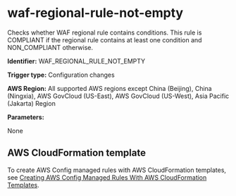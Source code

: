 # waf\-regional\-rule\-not\-empty<a name="waf-regional-rule-not-empty"></a>

Checks whether WAF regional rule contains conditions\. This rule is COMPLIANT if the regional rule contains at least one condition and NON\_COMPLIANT otherwise\. 

**Identifier:** WAF\_REGIONAL\_RULE\_NOT\_EMPTY

**Trigger type:** Configuration changes

**AWS Region:** All supported AWS regions except China \(Beijing\), China \(Ningxia\), AWS GovCloud \(US\-East\), AWS GovCloud \(US\-West\), Asia Pacific \(Jakarta\) Region

**Parameters:**

None  

## AWS CloudFormation template<a name="w79aac11c32c17b9d577c15"></a>

To create AWS Config managed rules with AWS CloudFormation templates, see [Creating AWS Config Managed Rules With AWS CloudFormation Templates](aws-config-managed-rules-cloudformation-templates.md)\.
